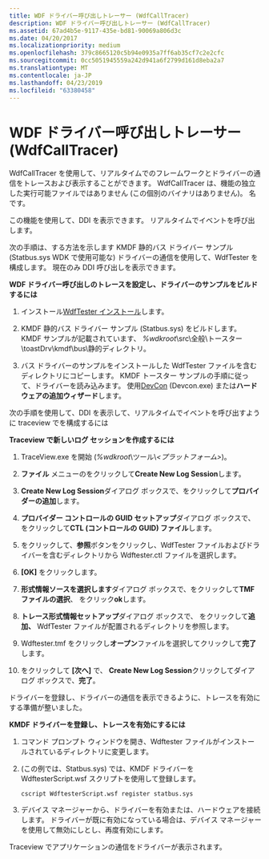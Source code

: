 ```yaml
---
title: WDF ドライバー呼び出しトレーサー (WdfCallTracer)
description: WDF ドライバー呼び出しトレーサー (WdfCallTracer)
ms.assetid: 67ad4b5e-9117-435e-bd81-90069a806d3c
ms.date: 04/20/2017
ms.localizationpriority: medium
ms.openlocfilehash: 379c8665120c5b94e0935a7ff6ab35cf7c2e2cfc
ms.sourcegitcommit: 0cc5051945559a242d941a6f2799d161d8eba2a7
ms.translationtype: MT
ms.contentlocale: ja-JP
ms.lasthandoff: 04/23/2019
ms.locfileid: "63380458"
---
```

# <a name="wdf-driver-call-tracer-wdfcalltracer"></a>WDF ドライバー呼び出しトレーサー (WdfCallTracer)


WdfCallTracer を使用して、リアルタイムでのフレームワークとドライバーの通信をトレースおよび表示することができます。 WdfCallTracer は、機能の独立した実行可能ファイルではありません (この個別のバイナリはありません)。 名です。

この機能を使用して、DDI を表示できます。 リアルタイムでイベントを呼び出します。

次の手順は、する方法を示します KMDF 静的バス ドライバー サンプル (Statbus.sys WDK で使用可能な) ドライバーの通信を使用して、WdfTester を構成します。 現在のみ DDI 呼び出しを表示できます。

**WDF ドライバー呼び出しのトレースを設定し、ドライバーのサンプルをビルドするには**

1.  インストール[WdfTester インストール](wdftester-installation.md)します。

2.  KMDF 静的バス ドライバー サンプル (Statbus.sys) をビルドします。 KMDF サンプルが記載されています、 *%wdkroot*\\src\\全般\\トースター\\toastDrv\\kmdf\\bus\\静的ディレクトリ。

3.  バス ドライバーのサンプルをインストールした WdfTester ファイルを含むディレクトリにコピーします。 KMDF トースター サンプルの手順に従って、ドライバーを読み込みます。 使用[DevCon](devcon.md) (Devcon.exe) または**ハードウェアの追加ウィザード**します。

次の手順を使用して、DDI を表示して、リアルタイムでイベントを呼び出すように traceview でを構成するには

**Traceview で新しいログ セッションを作成するには**

1.  TraceView.exe を開始 (*%wdkroot*\\ツール\\*&lt;プラットフォーム&gt;*)。

2.  **ファイル** メニューのをクリックして**Create New Log Session**します。

3.  **Create New Log Session**ダイアログ ボックスで、をクリックして**プロバイダーの追加**します。

4.  **プロバイダー コントロールの GUID セットアップ**ダイアログ ボックスで、をクリックして**CTL (コントロールの GUID) ファイル**します。

5.  をクリックして、**参照**ボタンをクリックし、WdfTester ファイルおよびドライバーを含むディレクトリから Wdftester.ctl ファイルを選択します。

6.  **[OK]** をクリックします。

7.  **形式情報ソースを選択します**ダイアログ ボックスで、をクリックして**TMF ファイルの選択**、 をクリック**ok**します。

8.  **トレース形式情報セットアップ**ダイアログ ボックスで、 をクリックして**追加、** WdfTester ファイルが配置されるディレクトリを参照します。

9.  Wdftester.tmf をクリックし**オープン**ファイルを選択してクリックして**完了**します。

10. をクリックして **[次へ]** で、 **Create New Log Session**クリックしてダイアログ ボックスで、**完了**。

ドライバーを登録し、ドライバーの通信を表示できるように、トレースを有効にする準備が整いました。

**KMDF ドライバーを登録し、トレースを有効にするには**

1.  コマンド プロンプト ウィンドウを開き、Wdftester ファイルがインストールされているディレクトリに変更します。

2.  (この例では、Statbus.sys) では、KMDF ドライバーを WdftesterScript.wsf スクリプトを使用して登録します。
    ```
    cscript WdftesterScript.wsf register statbus.sys
    ```

3.  デバイス マネージャーから、ドライバーを有効または、ハードウェアを接続します。 ドライバーが既に有効になっている場合は、デバイス マネージャーを使用して無効にしとし、再度有効にします。

Traceview でアプリケーションの通信をドライバーが表示されます。

 

 





